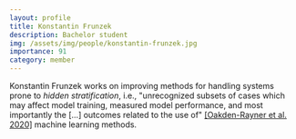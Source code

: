 ```yaml
---
layout: profile
title: Konstantin Frunzek
description: Bachelor student
img: /assets/img/people/konstantin-frunzek.jpg
importance: 91
category: member
---
```


Konstantin Frunzek works on improving methods for handling systems prone to *hidden stratification*, i.e., "unrecognized subsets of cases which may affect model training, measured model performance, and most importantly the [...] outcomes related to the use of" [[Oakden-Rayner et al. 2020]](https://www.ncbi.nlm.nih.gov/pmc/articles/PMC7665161) machine learning methods.
